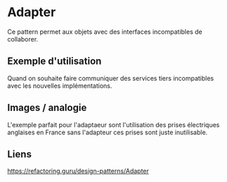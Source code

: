 # Adapter

Ce pattern permet aux objets avec des interfaces incompatibles de collaborer.

## Exemple d'utilisation

Quand on souhaite faire communiquer des services tiers incompatibles avec les nouvelles impl&eacute;mentations.

## Images / analogie

L'exemple parfait pour l'adaptaeur sont l'utilisation des prises &eacute;lectriques anglaises en France sans l'adapteur ces prises sont juste inutilisable.

## Liens

https://refactoring.guru/design-patterns/Adapter